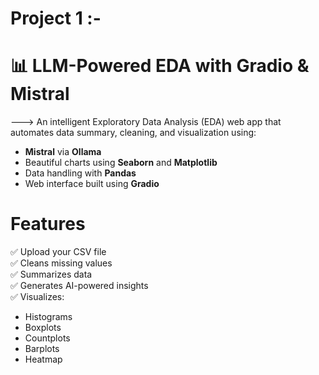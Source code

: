 # Project 1 :-

# 📊 LLM-Powered EDA with Gradio & Mistral

---> An intelligent Exploratory Data Analysis (EDA) web app that automates data summary, cleaning, and visualization using:

- **Mistral** via **Ollama**
- Beautiful charts using **Seaborn** and **Matplotlib**
- Data handling with **Pandas**
- Web interface built using **Gradio**
# Features

✅ Upload your CSV file  
✅ Cleans missing values  
✅ Summarizes data  
✅ Generates AI-powered insights  
✅ Visualizes:
- Histograms
- Boxplots
- Countplots
- Barplots
- Heatmap
  
